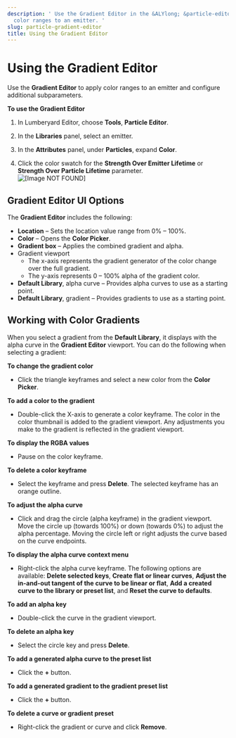 ```yaml
---
description: ' Use the Gradient Editor in the &ALYlong; &particle-editor; to apply
  color ranges to an emitter. '
slug: particle-gradient-editor
title: Using the Gradient Editor
---
```

# Using the Gradient Editor<a name="particle-gradient-editor"></a>

Use the **Gradient Editor** to apply color ranges to an emitter and configure additional subparameters\.

**To use the Gradient Editor**

1. In Lumberyard Editor, choose **Tools**, **Particle Editor**\.

1. In the **Libraries** panel, select an emitter\.

1. In the **Attributes** panel, under **Particles**, expand **Color**\.

1. Click the color swatch for the **Strength Over Emitter Lifetime** or **Strength Over Particle Lifetime** parameter\.  
![\[Image NOT FOUND\]](/images/userguide/particles/particle-gradient-editor-2.png)

## Gradient Editor UI Options<a name="particle-gradient-editor-ui-options"></a>

The **Gradient Editor** includes the following:
+ **Location** – Sets the location value range from 0% – 100%\.
+ **Color** – Opens the **Color Picker**\.
+ **Gradient box** – Applies the combined gradient and alpha\.
+ Gradient viewport
  + The x\-axis represents the gradient generator of the color change over the full gradient\.
  + The y\-axis represents 0 – 100% alpha of the gradient color\.
+ **Default Library**, alpha curve – Provides alpha curves to use as a starting point\.
+ **Default Library**, gradient – Provides gradients to use as a starting point\.

## Working with Color Gradients<a name="particle-gradient-editor-gradient"></a>

When you select a gradient from the **Default Library**, it displays with the alpha curve in the **Gradient Editor** viewport\. You can do the following when selecting a gradient:

**To change the gradient color**
+ Click the triangle keyframes and select a new color from the **Color Picker**\.

**To add a color to the gradient**
+ Double\-click the X\-axis to generate a color keyframe\. The color in the color thumbnail is added to the gradient viewport\. Any adjustments you make to the gradient is reflected in the gradient viewport\.

**To display the RGBA values**
+ Pause on the color keyframe\.

**To delete a color keyframe**
+ Select the keyframe and press **Delete**\. The selected keyframe has an orange outline\.

**To adjust the alpha curve**
+ Click and drag the circle \(alpha keyframe\) in the gradient viewport\. Move the circle up \(towards 100%\) or down \(towards 0%\) to adjust the alpha percentage\. Moving the circle left or right adjusts the curve based on the curve endpoints\.

**To display the alpha curve context menu**
+ Right\-click the alpha curve keyframe\. The following options are available: **Delete selected keys**, **Create flat or linear curves**, **Adjust the in\-and\-out tangent of the curve to be linear or flat**, **Add a created curve to the library or preset list**, and **Reset the curve to defaults**\.

**To add an alpha key**
+ Double\-click the curve in the gradient viewport\.

**To delete an alpha key**
+ Select the circle key and press **Delete**\.

**To add a generated alpha curve to the preset list**
+ Click the **\+** button\.

**To add a generated gradient to the gradient preset list**
+ Click the **\+** button\.

**To delete a curve or gradient preset**
+ Right\-click the gradient or curve and click **Remove**\.
